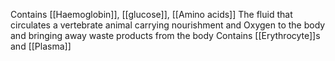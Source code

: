 Contains [[Haemoglobin]], [[glucose]], [[Amino acids]]
The fluid that circulates a vertebrate animal carrying nourishment and Oxygen to the body and bringing away waste products from the body
Contains [[Erythrocyte]]s and [[Plasma]]
